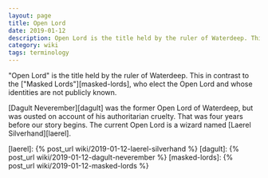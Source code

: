 ```yaml
---
layout: page
title: Open Lord
date: 2019-01-12
description: Open Lord is the title held by the ruler of Waterdeep. This in contrast to the Masked Lords, who elect the Open Lord and whose identities are not publicly known.
category: wiki
tags: terminology
---
```


"Open Lord" is the title held by the ruler of Waterdeep. This in contrast to the ["Masked Lords"][masked-lords], who elect the Open Lord and whose identities are not publicly known.

[Dagult Neverember][dagult] was the former Open Lord of Waterdeep, but was ousted on account of his authoritarian cruelty. That was four years before our story begins. The current Open Lord is a wizard named [Laerel Silverhand][laerel].

[laerel]: {% post_url wiki/2019-01-12-laerel-silverhand %}
[dagult]: {% post_url wiki/2019-01-12-dagult-neverember %}
[masked-lords]: {% post_url wiki/2019-01-12-masked-lords %}